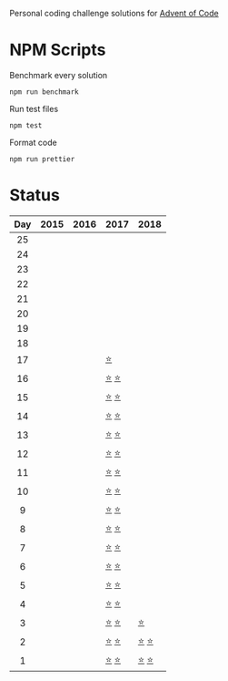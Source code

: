 Personal coding challenge solutions for [Advent of Code][aoc]

# NPM Scripts

Benchmark every solution

```
npm run benchmark
```

Run test files

```
npm test
```

Format code

```
npm run prettier
```

# Status

Day | 2015 | 2016 | 2017 | 2018
:---: | :--- | :--- | :--- | :--- |
25 | | | |
24 | | | |
23 | | | |
22 | | | |
21 | | | |
20 | | | |
19 | | | |
18 | | | |
17 | | | [⭐][aoc_solution_2017_17_1] |
16 | | | [⭐][aoc_solution_2017_16_1] [⭐][aoc_solution_2017_16_2] |
15 | | | [⭐][aoc_solution_2017_15_1] [⭐][aoc_solution_2017_15_2] |
14 | | | [⭐][aoc_solution_2017_14_1] [⭐][aoc_solution_2017_14_2] |
13 | | | [⭐][aoc_solution_2017_13_1] [⭐][aoc_solution_2017_13_2] |
12 | | | [⭐][aoc_solution_2017_12_1] [⭐][aoc_solution_2017_12_2] |
11 | | | [⭐][aoc_solution_2017_11_1] [⭐][aoc_solution_2017_11_2] |
10 | | | [⭐][aoc_solution_2017_10_1] [⭐][aoc_solution_2017_10_2] |
9  | | | [⭐][aoc_solution_2017_9_1] [⭐][aoc_solution_2017_9_2] |
8  | | | [⭐][aoc_solution_2017_8_1] [⭐][aoc_solution_2017_8_2] |
7  | | | [⭐][aoc_solution_2017_7_1] [⭐][aoc_solution_2017_7_2] |
6  | | | [⭐][aoc_solution_2017_6_1] [⭐][aoc_solution_2017_6_2] |
5  | | | [⭐][aoc_solution_2017_5_1] [⭐][aoc_solution_2017_5_2] |
4  | | | [⭐][aoc_solution_2017_4_1] [⭐][aoc_solution_2017_4_2] |
3  | | | [⭐][aoc_solution_2017_3_1] [⭐][aoc_solution_2017_3_2] | [⭐][aoc_solution_2018_3_1]
2  | | | [⭐][aoc_solution_2017_2_1] [⭐][aoc_solution_2017_2_2] | [⭐][aoc_solution_2018_2_1] [⭐][aoc_solution_2018_2_2]
1  | | | [⭐][aoc_solution_2017_1_1] [⭐][aoc_solution_2017_1_2] | [⭐][aoc_solution_2018_1_1] [⭐][aoc_solution_2018_1_2]

[aoc]: https://adventofcode.com/
[aoc_solution_2015_1_1]: ./2015/day01/part1.js
[aoc_solution_2015_1_2]: ./2015/day01/part2.js
[aoc_solution_2015_2_1]: ./2015/day02/part1.js
[aoc_solution_2015_2_2]: ./2015/day02/part2.js
[aoc_solution_2015_3_1]: ./2015/day03/part1.js
[aoc_solution_2015_3_2]: ./2015/day03/part2.js
[aoc_solution_2015_4_1]: ./2015/day04/part1.js
[aoc_solution_2015_4_2]: ./2015/day04/part2.js
[aoc_solution_2015_5_1]: ./2015/day05/part1.js
[aoc_solution_2015_5_2]: ./2015/day05/part2.js
[aoc_solution_2015_6_1]: ./2015/day06/part1.js
[aoc_solution_2015_6_2]: ./2015/day06/part2.js
[aoc_solution_2015_7_1]: ./2015/day07/part1.js
[aoc_solution_2015_7_2]: ./2015/day07/part2.js
[aoc_solution_2015_8_1]: ./2015/day08/part1.js
[aoc_solution_2015_8_2]: ./2015/day08/part2.js
[aoc_solution_2015_9_1]: ./2015/day09/part1.js
[aoc_solution_2015_9_2]: ./2015/day09/part2.js
[aoc_solution_2015_10_1]: ./2015/day10/part1.js
[aoc_solution_2015_10_2]: ./2015/day10/part2.js
[aoc_solution_2015_11_1]: ./2015/day11/part1.js
[aoc_solution_2015_11_2]: ./2015/day11/part2.js
[aoc_solution_2015_12_1]: ./2015/day12/part1.js
[aoc_solution_2015_12_2]: ./2015/day12/part2.js
[aoc_solution_2015_13_1]: ./2015/day13/part1.js
[aoc_solution_2015_13_2]: ./2015/day13/part2.js
[aoc_solution_2015_14_1]: ./2015/day14/part1.js
[aoc_solution_2015_14_2]: ./2015/day14/part2.js
[aoc_solution_2015_15_1]: ./2015/day15/part1.js
[aoc_solution_2015_15_2]: ./2015/day15/part2.js
[aoc_solution_2015_16_1]: ./2015/day16/part1.js
[aoc_solution_2015_16_2]: ./2015/day16/part2.js
[aoc_solution_2015_17_1]: ./2015/day17/part1.js
[aoc_solution_2015_17_2]: ./2015/day17/part2.js
[aoc_solution_2015_18_1]: ./2015/day18/part1.js
[aoc_solution_2015_18_2]: ./2015/day18/part2.js
[aoc_solution_2015_19_1]: ./2015/day19/part1.js
[aoc_solution_2015_19_2]: ./2015/day19/part2.js
[aoc_solution_2015_20_1]: ./2015/day20/part1.js
[aoc_solution_2015_20_2]: ./2015/day20/part2.js
[aoc_solution_2015_21_1]: ./2015/day21/part1.js
[aoc_solution_2015_21_2]: ./2015/day21/part2.js
[aoc_solution_2015_22_1]: ./2015/day22/part1.js
[aoc_solution_2015_22_2]: ./2015/day22/part2.js
[aoc_solution_2015_23_1]: ./2015/day23/part1.js
[aoc_solution_2015_23_2]: ./2015/day23/part2.js
[aoc_solution_2015_24_1]: ./2015/day24/part1.js
[aoc_solution_2015_24_2]: ./2015/day24/part2.js
[aoc_solution_2015_25_1]: ./2015/day25/part1.js
[aoc_solution_2015_25_2]: ./2015/day25/part2.js
[aoc_solution_2016_1_1]: ./2016/day01/part1.js
[aoc_solution_2016_1_2]: ./2016/day01/part2.js
[aoc_solution_2016_2_1]: ./2016/day02/part1.js
[aoc_solution_2016_2_2]: ./2016/day02/part2.js
[aoc_solution_2016_3_1]: ./2016/day03/part1.js
[aoc_solution_2016_3_2]: ./2016/day03/part2.js
[aoc_solution_2016_4_1]: ./2016/day04/part1.js
[aoc_solution_2016_4_2]: ./2016/day04/part2.js
[aoc_solution_2016_5_1]: ./2016/day05/part1.js
[aoc_solution_2016_5_2]: ./2016/day05/part2.js
[aoc_solution_2016_6_1]: ./2016/day06/part1.js
[aoc_solution_2016_6_2]: ./2016/day06/part2.js
[aoc_solution_2016_7_1]: ./2016/day07/part1.js
[aoc_solution_2016_7_2]: ./2016/day07/part2.js
[aoc_solution_2016_8_1]: ./2016/day08/part1.js
[aoc_solution_2016_8_2]: ./2016/day08/part2.js
[aoc_solution_2016_9_1]: ./2016/day09/part1.js
[aoc_solution_2016_9_2]: ./2016/day09/part2.js
[aoc_solution_2016_10_1]: ./2016/day10/part1.js
[aoc_solution_2016_10_2]: ./2016/day10/part2.js
[aoc_solution_2016_11_1]: ./2016/day11/part1.js
[aoc_solution_2016_11_2]: ./2016/day11/part2.js
[aoc_solution_2016_12_1]: ./2016/day12/part1.js
[aoc_solution_2016_12_2]: ./2016/day12/part2.js
[aoc_solution_2016_13_1]: ./2016/day13/part1.js
[aoc_solution_2016_13_2]: ./2016/day13/part2.js
[aoc_solution_2016_14_1]: ./2016/day14/part1.js
[aoc_solution_2016_14_2]: ./2016/day14/part2.js
[aoc_solution_2016_15_1]: ./2016/day15/part1.js
[aoc_solution_2016_15_2]: ./2016/day15/part2.js
[aoc_solution_2016_16_1]: ./2016/day16/part1.js
[aoc_solution_2016_16_2]: ./2016/day16/part2.js
[aoc_solution_2016_17_1]: ./2016/day17/part1.js
[aoc_solution_2016_17_2]: ./2016/day17/part2.js
[aoc_solution_2016_18_1]: ./2016/day18/part1.js
[aoc_solution_2016_18_2]: ./2016/day18/part2.js
[aoc_solution_2016_19_1]: ./2016/day19/part1.js
[aoc_solution_2016_19_2]: ./2016/day19/part2.js
[aoc_solution_2016_20_1]: ./2016/day20/part1.js
[aoc_solution_2016_20_2]: ./2016/day20/part2.js
[aoc_solution_2016_21_1]: ./2016/day21/part1.js
[aoc_solution_2016_21_2]: ./2016/day21/part2.js
[aoc_solution_2016_22_1]: ./2016/day22/part1.js
[aoc_solution_2016_22_2]: ./2016/day22/part2.js
[aoc_solution_2016_23_1]: ./2016/day23/part1.js
[aoc_solution_2016_23_2]: ./2016/day23/part2.js
[aoc_solution_2016_24_1]: ./2016/day24/part1.js
[aoc_solution_2016_24_2]: ./2016/day24/part2.js
[aoc_solution_2016_25_1]: ./2016/day25/part1.js
[aoc_solution_2016_25_2]: ./2016/day25/part2.js
[aoc_solution_2017_1_1]: ./2017/day01/part1.js
[aoc_solution_2017_1_2]: ./2017/day01/part2.js
[aoc_solution_2017_2_1]: ./2017/day02/part1.js
[aoc_solution_2017_2_2]: ./2017/day02/part2.js
[aoc_solution_2017_3_1]: ./2017/day03/part1.js
[aoc_solution_2017_3_2]: ./2017/day03/part2.js
[aoc_solution_2017_4_1]: ./2017/day04/part1.js
[aoc_solution_2017_4_2]: ./2017/day04/part2.js
[aoc_solution_2017_5_1]: ./2017/day05/part1.js
[aoc_solution_2017_5_2]: ./2017/day05/part2.js
[aoc_solution_2017_6_1]: ./2017/day06/part1.js
[aoc_solution_2017_6_2]: ./2017/day06/part2.js
[aoc_solution_2017_7_1]: ./2017/day07/part1.js
[aoc_solution_2017_7_2]: ./2017/day07/part2.js
[aoc_solution_2017_8_1]: ./2017/day08/part1.js
[aoc_solution_2017_8_2]: ./2017/day08/part2.js
[aoc_solution_2017_9_1]: ./2017/day09/part1.js
[aoc_solution_2017_9_2]: ./2017/day09/part2.js
[aoc_solution_2017_10_1]: ./2017/day10/part1.js
[aoc_solution_2017_10_2]: ./2017/day10/part2.js
[aoc_solution_2017_11_1]: ./2017/day11/part1.js
[aoc_solution_2017_11_2]: ./2017/day11/part2.js
[aoc_solution_2017_12_1]: ./2017/day12/part1.js
[aoc_solution_2017_12_2]: ./2017/day12/part2.js
[aoc_solution_2017_13_1]: ./2017/day13/part1.js
[aoc_solution_2017_13_2]: ./2017/day13/part2.js
[aoc_solution_2017_14_1]: ./2017/day14/part1.js
[aoc_solution_2017_14_2]: ./2017/day14/part2.js
[aoc_solution_2017_15_1]: ./2017/day15/part1.js
[aoc_solution_2017_15_2]: ./2017/day15/part2.js
[aoc_solution_2017_16_1]: ./2017/day16/part1.js
[aoc_solution_2017_16_2]: ./2017/day16/part2.js
[aoc_solution_2017_17_1]: ./2017/day17/part1.js
[aoc_solution_2017_17_2]: ./2017/day17/part2.js
[aoc_solution_2017_18_1]: ./2017/day18/part1.js
[aoc_solution_2017_18_2]: ./2017/day18/part2.js
[aoc_solution_2017_19_1]: ./2017/day19/part1.js
[aoc_solution_2017_19_2]: ./2017/day19/part2.js
[aoc_solution_2017_20_1]: ./2017/day20/part1.js
[aoc_solution_2017_20_2]: ./2017/day20/part2.js
[aoc_solution_2017_21_1]: ./2017/day21/part1.js
[aoc_solution_2017_21_2]: ./2017/day21/part2.js
[aoc_solution_2017_22_1]: ./2017/day22/part1.js
[aoc_solution_2017_22_2]: ./2017/day22/part2.js
[aoc_solution_2017_23_1]: ./2017/day23/part1.js
[aoc_solution_2017_23_2]: ./2017/day23/part2.js
[aoc_solution_2017_24_1]: ./2017/day24/part1.js
[aoc_solution_2017_24_2]: ./2017/day24/part2.js
[aoc_solution_2017_25_1]: ./2017/day25/part1.js
[aoc_solution_2017_25_2]: ./2017/day25/part2.js
[aoc_solution_2018_1_1]: ./2018/day01/part1.js
[aoc_solution_2018_1_2]: ./2018/day01/part2.js
[aoc_solution_2018_2_1]: ./2018/day02/part1.js
[aoc_solution_2018_2_2]: ./2018/day02/part2.js
[aoc_solution_2018_3_1]: ./2018/day03/part1.js
[aoc_solution_2018_3_2]: ./2018/day03/part2.js
[aoc_solution_2018_4_1]: ./2018/day04/part1.js
[aoc_solution_2018_4_2]: ./2018/day04/part2.js
[aoc_solution_2018_5_1]: ./2018/day05/part1.js
[aoc_solution_2018_5_2]: ./2018/day05/part2.js
[aoc_solution_2018_6_1]: ./2018/day06/part1.js
[aoc_solution_2018_6_2]: ./2018/day06/part2.js
[aoc_solution_2018_7_1]: ./2018/day07/part1.js
[aoc_solution_2018_7_2]: ./2018/day07/part2.js
[aoc_solution_2018_8_1]: ./2018/day08/part1.js
[aoc_solution_2018_8_2]: ./2018/day08/part2.js
[aoc_solution_2018_9_1]: ./2018/day09/part1.js
[aoc_solution_2018_9_2]: ./2018/day09/part2.js
[aoc_solution_2018_10_1]: ./2018/day10/part1.js
[aoc_solution_2018_10_2]: ./2018/day10/part2.js
[aoc_solution_2018_11_1]: ./2018/day11/part1.js
[aoc_solution_2018_11_2]: ./2018/day11/part2.js
[aoc_solution_2018_12_1]: ./2018/day12/part1.js
[aoc_solution_2018_12_2]: ./2018/day12/part2.js
[aoc_solution_2018_13_1]: ./2018/day13/part1.js
[aoc_solution_2018_13_2]: ./2018/day13/part2.js
[aoc_solution_2018_14_1]: ./2018/day14/part1.js
[aoc_solution_2018_14_2]: ./2018/day14/part2.js
[aoc_solution_2018_15_1]: ./2018/day15/part1.js
[aoc_solution_2018_15_2]: ./2018/day15/part2.js
[aoc_solution_2018_16_1]: ./2018/day16/part1.js
[aoc_solution_2018_16_2]: ./2018/day16/part2.js
[aoc_solution_2018_17_1]: ./2018/day17/part1.js
[aoc_solution_2018_17_2]: ./2018/day17/part2.js
[aoc_solution_2018_18_1]: ./2018/day18/part1.js
[aoc_solution_2018_18_2]: ./2018/day18/part2.js
[aoc_solution_2018_19_1]: ./2018/day19/part1.js
[aoc_solution_2018_19_2]: ./2018/day19/part2.js
[aoc_solution_2018_20_1]: ./2018/day20/part1.js
[aoc_solution_2018_20_2]: ./2018/day20/part2.js
[aoc_solution_2018_21_1]: ./2018/day21/part1.js
[aoc_solution_2018_21_2]: ./2018/day21/part2.js
[aoc_solution_2018_22_1]: ./2018/day22/part1.js
[aoc_solution_2018_22_2]: ./2018/day22/part2.js
[aoc_solution_2018_23_1]: ./2018/day23/part1.js
[aoc_solution_2018_23_2]: ./2018/day23/part2.js
[aoc_solution_2018_24_1]: ./2018/day24/part1.js
[aoc_solution_2018_24_2]: ./2018/day24/part2.js
[aoc_solution_2018_25_1]: ./2018/day25/part1.js
[aoc_solution_2018_25_2]: ./2018/day25/part2.js
